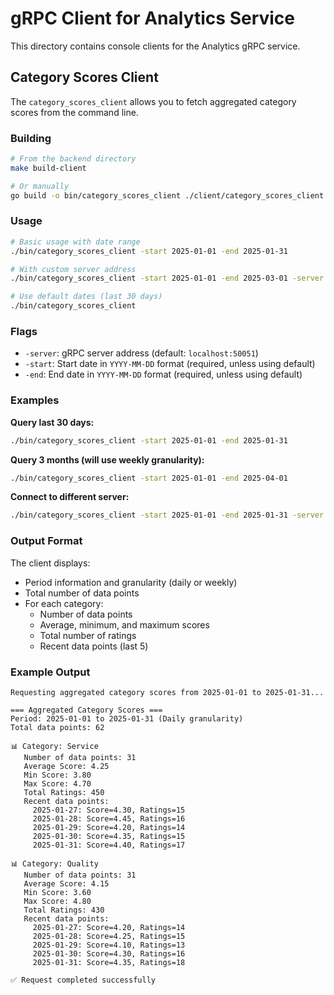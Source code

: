 # gRPC Client for Analytics Service

This directory contains console clients for the Analytics gRPC service.

## Category Scores Client

The `category_scores_client` allows you to fetch aggregated category scores from the command line.

### Building

```bash
# From the backend directory
make build-client

# Or manually
go build -o bin/category_scores_client ./client/category_scores_client.go
```

### Usage

```bash
# Basic usage with date range
./bin/category_scores_client -start 2025-01-01 -end 2025-01-31

# With custom server address
./bin/category_scores_client -start 2025-01-01 -end 2025-03-01 -server localhost:50051

# Use default dates (last 30 days)
./bin/category_scores_client
```

### Flags

- `-server`: gRPC server address (default: `localhost:50051`)
- `-start`: Start date in `YYYY-MM-DD` format (required, unless using default)
- `-end`: End date in `YYYY-MM-DD` format (required, unless using default)

### Examples

**Query last 30 days:**
```bash
./bin/category_scores_client -start 2025-01-01 -end 2025-01-31
```

**Query 3 months (will use weekly granularity):**
```bash
./bin/category_scores_client -start 2025-01-01 -end 2025-04-01
```

**Connect to different server:**
```bash
./bin/category_scores_client -start 2025-01-01 -end 2025-01-31 -server prod-server:50051
```

### Output Format

The client displays:
- Period information and granularity (daily or weekly)
- Total number of data points
- For each category:
  - Number of data points
  - Average, minimum, and maximum scores
  - Total number of ratings
  - Recent data points (last 5)

### Example Output

```
Requesting aggregated category scores from 2025-01-01 to 2025-01-31...

=== Aggregated Category Scores ===
Period: 2025-01-01 to 2025-01-31 (Daily granularity)
Total data points: 62

📊 Category: Service
   Number of data points: 31
   Average Score: 4.25
   Min Score: 3.80
   Max Score: 4.70
   Total Ratings: 450
   Recent data points:
     2025-01-27: Score=4.30, Ratings=15
     2025-01-28: Score=4.45, Ratings=16
     2025-01-29: Score=4.20, Ratings=14
     2025-01-30: Score=4.35, Ratings=15
     2025-01-31: Score=4.40, Ratings=17

📊 Category: Quality
   Number of data points: 31
   Average Score: 4.15
   Min Score: 3.60
   Max Score: 4.80
   Total Ratings: 430
   Recent data points:
     2025-01-27: Score=4.20, Ratings=14
     2025-01-28: Score=4.25, Ratings=15
     2025-01-29: Score=4.10, Ratings=13
     2025-01-30: Score=4.30, Ratings=16
     2025-01-31: Score=4.35, Ratings=18

✅ Request completed successfully
```

